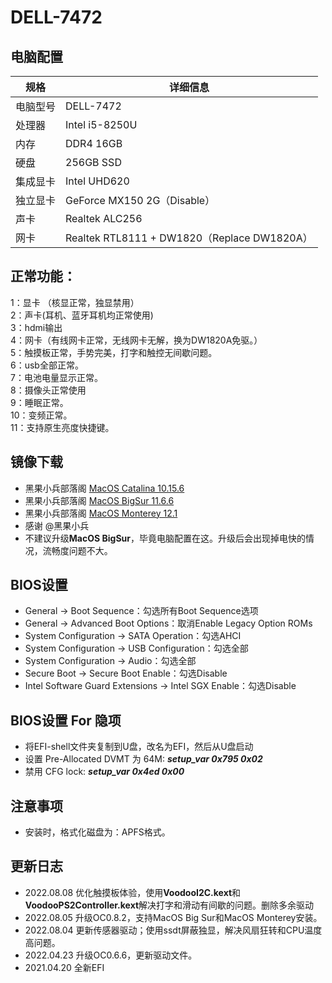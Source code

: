 # DELL-7472
## 电脑配置

| 规格   | 详细信息                                     |
|------|------------------------------------------|
| 电脑型号 | DELL-7472                                |
| 处理器  | Intel i5-8250U                           |
| 内存   | DDR4 16GB                                |
| 硬盘   | 256GB SSD                                |
| 集成显卡 | Intel UHD620                             |
| 独立显卡 | GeForce MX150 2G（Disable）                |
| 声卡   | Realtek ALC256                           |
| 网卡   | Realtek RTL8111 + DW1820（Replace DW1820A） |


## 正常功能：
1：显卡 （核显正常，独显禁用）  
2：声卡(耳机、蓝牙耳机均正常使用)  
3：hdmi输出  
4：网卡（有线网卡正常，无线网卡无解，换为DW1820A免驱。）  
5：触摸板正常，手势完美，打字和触控无间歇问题。  
6：usb全部正常。  
7：电池电量显示正常。  
8：摄像头正常使用  
9：睡眠正常。  
10：变频正常。  
11：支持原生亮度快捷键。


## 镜像下载
- 黑果小兵部落阁 [MacOS Catalina 10.15.6](https://blog.daliansky.net/macOS-Catalina-10.15.6-19G73-Release-version-with-Clover-5119-original-image-Double-EFI-Version-UEFI-and-MBR.html)
- 黑果小兵部落阁 [MacOS BigSur 11.6.6](https://blog.daliansky.net/macOS-BigSur-11.6.6-20G624-Release-version-with-OC-0.8.0-and-Clover-5142-and-PE-original-image.html)
- 黑果小兵部落阁 [MacOS Monterey 12.1](https://blog.daliansky.net/macOS-Monterey-12.1-21C52-Release-version-with-OC-0.7.6-CLOVER-5143-and-FirPE-original-image.html)
- 感谢 @黑果小兵
- 不建议升级**MacOS BigSur**，毕竟电脑配置在这。升级后会出现掉电快的情况，流畅度问题不大。


## BIOS设置
* General -> Boot Sequence：勾选所有Boot Sequence选项
* General -> Advanced Boot Options：取消Enable Legacy Option ROMs
* System Configuration -> SATA Operation：勾选AHCI
* System Configuration -> USB Configuration：勾选全部
* System Configuration -> Audio：勾选全部
* Secure Boot -> Secure Boot Enable：勾选Disable
* Intel Software Guard Extensions -> Intel SGX Enable：勾选Disable


## BIOS设置 For 隐项
* 将EFI-shell文件夹复制到U盘，改名为EFI，然后从U盘启动
* 设置 Pre-Allocated DVMT 为 64M:
  ***setup_var 0x795 0x02***
* 禁用 CFG lock:
  ***setup_var 0x4ed 0x00***

  
## 注意事项
* 安装时，格式化磁盘为：APFS格式。


## 更新日志
- 2022.08.08 优化触摸板体验，使用**VoodooI2C.kext**和**VoodooPS2Controller.kext**解决打字和滑动有间歇的问题。删除多余驱动
- 2022.08.05 升级OC0.8.2，支持MacOS Big Sur和MacOS Monterey安装。
- 2022.08.04 更新传感器驱动；使用ssdt屏蔽独显，解决风扇狂转和CPU温度高问题。
- 2022.04.23 升级OC0.6.6，更新驱动文件。
- 2021.04.20 全新EFI

